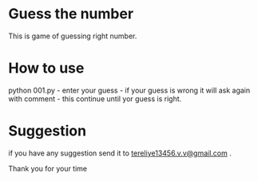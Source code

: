 # Guess the number
This is game of guessing right number.

# How to use
python 001.py - enter your guess - if your guess is wrong it will ask  again with comment - this continue until yor guess is right.

# Suggestion
if you have any suggestion send it to tereliye13456.v.v@gmail.com .

Thank you for your time
